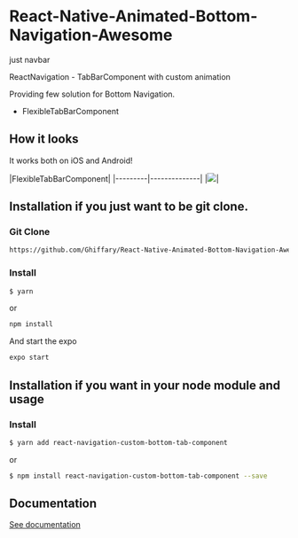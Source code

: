 # React-Native-Animated-Bottom-Navigation-Awesome
just navbar

ReactNavigation - TabBarComponent with custom animation

Providing few solution for Bottom Navigation.

* FlexibleTabBarComponent

## How it looks

It works both on iOS and Android!

|FlexibleTabBarComponent|
|---------|--------------|
|![](https://thumbs.gfycat.com/AdorableCelebratedLemur.webp)|

## Installation if you just want to be git clone.

### Git Clone 

```bash
https://github.com/Ghiffary/React-Native-Animated-Bottom-Navigation-Awesome.git
```

### Install
```bash
$ yarn
```
or

```bash
npm install
```

And start the expo

```bash
expo start
```



## Installation if you want in your node module and usage

### Install

```bash
$ yarn add react-navigation-custom-bottom-tab-component
```

or 

```bash
$ npm install react-navigation-custom-bottom-tab-component --save
```

## Documentation

[See documentation](https://alimek.github.io/react-navigation-custom-bottom-tab-component/)
